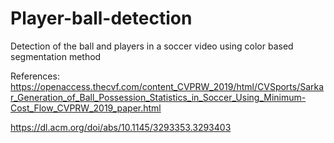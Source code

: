 # Player-ball-detection
Detection of the ball and players in a soccer video using color based segmentation method

References:
https://openaccess.thecvf.com/content_CVPRW_2019/html/CVSports/Sarkar_Generation_of_Ball_Possession_Statistics_in_Soccer_Using_Minimum-Cost_Flow_CVPRW_2019_paper.html

https://dl.acm.org/doi/abs/10.1145/3293353.3293403
